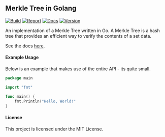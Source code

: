 <p align="center">
<h2>Merkle Tree in Golang</h2>
<a href="https://travis-ci.org/cbergoon/merkletree"><img src="https://travis-ci.org/cbergoon/merkletree.svg?branch=master" alt="Build"></a>
<a href="https://goreportcard.com/report/github.com/cbergoon/merkletree"><img src="https://goreportcard.com/badge/github.com/cbergoon/merkletree" alt="Report"></a>
<a href="https://godoc.org/github.com/cbergoon/merkletree"><img src="https://img.shields.io/badge/godoc-reference-brightgreen.svg" alt="Docs"></a>
<a href=""><img src="https://img.shields.io/badge/version-0.1.0-brightgreen.svg" alt="Version"></a>
</p>

An implementation of a Merkle Tree written in Go. A Merkle Tree is a hash tree that provides an efficient way to verify
the contents of a set data.

See the docs [here](https://godoc.org/github.com/cbergoon/merkletree).

#### Example Usage
Below is an example that makes use of the entire API - its quite small.
```go
package main

import "fmt"

func main() {
    fmt.Println("Hello, World!"
}
```

#### License
This project is licensed under the MIT License.
